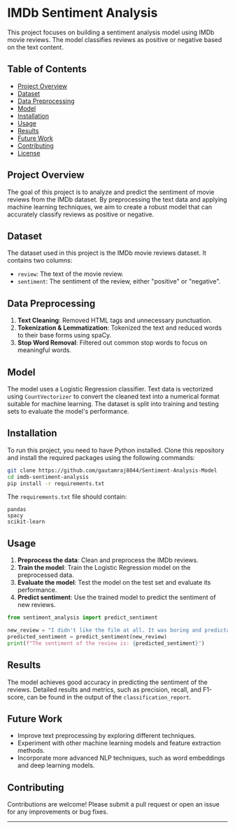 
# IMDb Sentiment Analysis

This project focuses on building a sentiment analysis model using IMDb movie reviews. The model classifies reviews as positive or negative based on the text content.

## Table of Contents
- [Project Overview](#project-overview)
- [Dataset](#dataset)
- [Data Preprocessing](#data-preprocessing)
- [Model](#model)
- [Installation](#installation)
- [Usage](#usage)
- [Results](#results)
- [Future Work](#future-work)
- [Contributing](#contributing)
- [License](#license)

## Project Overview
The goal of this project is to analyze and predict the sentiment of movie reviews from the IMDb dataset. By preprocessing the text data and applying machine learning techniques, we aim to create a robust model that can accurately classify reviews as positive or negative.

## Dataset
The dataset used in this project is the IMDb movie reviews dataset. It contains two columns:
- `review`: The text of the movie review.
- `sentiment`: The sentiment of the review, either "positive" or "negative".

## Data Preprocessing
1. **Text Cleaning**: Removed HTML tags and unnecessary punctuation.
2. **Tokenization & Lemmatization**: Tokenized the text and reduced words to their base forms using spaCy.
3. **Stop Word Removal**: Filtered out common stop words to focus on meaningful words.

## Model
The model uses a Logistic Regression classifier. Text data is vectorized using `CountVectorizer` to convert the cleaned text into a numerical format suitable for machine learning. The dataset is split into training and testing sets to evaluate the model's performance.

## Installation
To run this project, you need to have Python installed. Clone this repository and install the required packages using the following commands:

```bash
git clone https://github.com/gautamraj8044/Sentiment-Analysis-Model
cd imdb-sentiment-analysis
pip install -r requirements.txt
```

The `requirements.txt` file should contain:
```
pandas
spacy
scikit-learn
```

## Usage
1. **Preprocess the data**: Clean and preprocess the IMDb reviews.
2. **Train the model**: Train the Logistic Regression model on the preprocessed data.
3. **Evaluate the model**: Test the model on the test set and evaluate its performance.
4. **Predict sentiment**: Use the trained model to predict the sentiment of new reviews.

```python
from sentiment_analysis import predict_sentiment

new_review = "I didn't like the film at all. It was boring and predictable."
predicted_sentiment = predict_sentiment(new_review)
print(f"The sentiment of the review is: {predicted_sentiment}")
```

## Results
The model achieves good accuracy in predicting the sentiment of the reviews. Detailed results and metrics, such as precision, recall, and F1-score, can be found in the output of the `classification_report`.

## Future Work
- Improve text preprocessing by exploring different techniques.
- Experiment with other machine learning models and feature extraction methods.
- Incorporate more advanced NLP techniques, such as word embeddings and deep learning models.

## Contributing
Contributions are welcome! Please submit a pull request or open an issue for any improvements or bug fixes.

---
